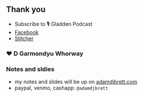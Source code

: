 ## Thank you
 - Subscribe to 🎙 Gladden Podcast
  - [Facebook](https://www.facebook.com/gladdenpodcast/)
  - [Stitcher](https://www.spreaker.com/show/gladden)
### ❤️ D Garmondyu Whorway
### Notes and sldies
 - my notes and slides will be up on [adamdjbrett.com](https://adamdjbrett.com)
 - paypal, venmo, cashapp: `@adamdjbrett`
